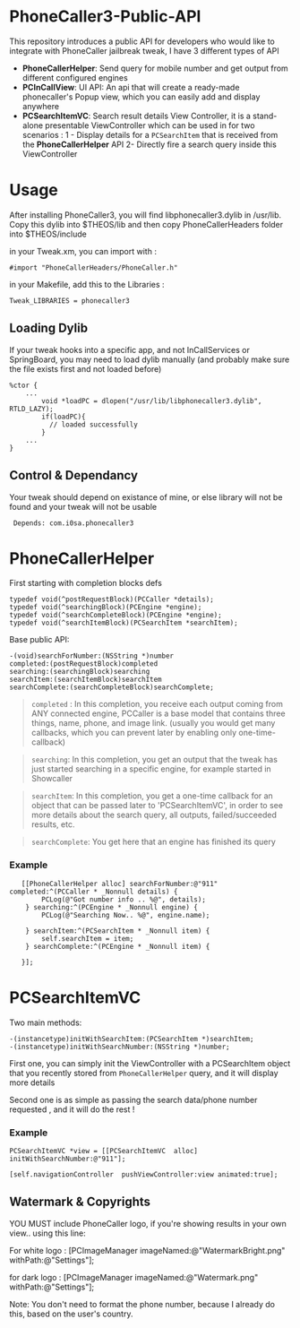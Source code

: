 # PhoneCaller3-Public-API
This repository introduces a public API for developers who would like to integrate with PhoneCaller jailbreak tweak, I have 3 different types of API

 - **PhoneCallerHelper**: Send query for mobile number and get output from different configured engines
 - **PCInCallView**: UI API: An api that will create a ready-made phonecaller's Popup view, which you can easily add and display anywhere
 - **PCSearchItemVC**: Search result details View Controller, it is a stand-alone presentable ViewController which can be used in for two scenarios :
  1 - Display details for a `PCSearchItem` that is received from the **PhoneCallerHelper** API
  2- Directly fire a search query inside this ViewController

# Usage

After installing PhoneCaller3, you will find libphonecaller3.dylib in /usr/lib. Copy this dylib into $THEOS/lib 
and then copy PhoneCallerHeaders folder into $THEOS/include

in your Tweak.xm, you can import with : 

    #import "PhoneCallerHeaders/PhoneCaller.h"

in your Makefile, add this to the Libraries :

    Tweak_LIBRARIES = phonecaller3
    
    
## Loading Dylib

If your tweak hooks into a specific app, and not InCallServices or SpringBoard, you may need to load dylib manually (and probably make sure the file exists first and not loaded before)

    %ctor {
        ...
            void *loadPC = dlopen("/usr/lib/libphonecaller3.dylib", RTLD_LAZY);
            if(loadPC){
              // loaded successfully
            }
        ...
    }

## Control & Dependancy 

Your tweak should depend on existance of mine, or else library will not be found and your tweak will not be usable

     Depends: com.i0sa.phonecaller3


# PhoneCallerHelper

First starting with completion blocks defs

    typedef void(^postRequestBlock)(PCCaller *details);
    typedef void(^searchingBlock)(PCEngine *engine);
    typedef void(^searchCompleteBlock)(PCEngine *engine);
    typedef void(^searchItemBlock)(PCSearchItem *searchItem);

Base public API:

    -(void)searchForNumber:(NSString *)number
    completed:(postRequestBlock)completed
    searching:(searchingBlock)searching
    searchItem:(searchItemBlock)searchItem
    searchComplete:(searchCompleteBlock)searchComplete;

    

> `completed` : In this completion, you receive each output coming from ANY connected engine, PCCaller is a base model that contains three things, name, phone, and image link. (usually you would get many callbacks, which you can prevent later by enabling only one-time-callback)

> `searching`: In this completion, you get an output that the tweak has just started searching in a specific engine, for example started in Showcaller

> `searchItem`: In this completion, you get a one-time callback for an object that can be passed later to 'PCSearchItemVC', in order to see more details about the search query, all outputs, failed/succeeded results, etc.

>  `searchComplete`: You get here that an engine has finished its query

### Example

       [[PhoneCallerHelper alloc] searchForNumber:@"911" completed:^(PCCaller * _Nonnull details) {
            PCLog(@"Got number info .. %@", details);
        } searching:^(PCEngine * _Nonnull engine) {
            PCLog(@"Searching Now.. %@", engine.name);
            
        } searchItem:^(PCSearchItem * _Nonnull item) {
            self.searchItem = item;
        } searchComplete:^(PCEngine * _Nonnull item) {
         
       }];

# PCSearchItemVC
Two main methods:

    -(instancetype)initWithSearchItem:(PCSearchItem *)searchItem;
    -(instancetype)initWithSearchNumber:(NSString *)number;

First one, you can simply init the ViewController with a PCSearchItem object that you recently stored from `PhoneCallerHelper` query, and it will display more details

Second one is as simple as passing the search data/phone number requested , and it will do the rest !

### Example

    PCSearchItemVC *view = [[PCSearchItemVC  alloc] initWithSearchNumber:@"911"];
    
    [self.navigationController  pushViewController:view animated:true];

## Watermark & Copyrights

YOU MUST include PhoneCaller logo, if you're showing results in your own view.. using this line:

For white logo : [PCImageManager imageNamed:@"WatermarkBright.png" withPath:@"Settings"];

for dark logo : [PCImageManager imageNamed:@"Watermark.png" withPath:@"Settings"];


Note: You don't need to format the phone number, because I already do this, based on the user's country.
